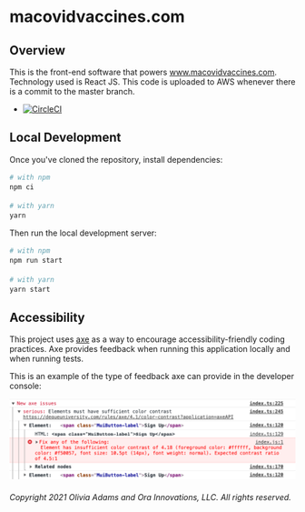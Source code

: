 # macovidvaccines.com

## Overview

This is the front-end software that powers www.macovidvaccines.com. Technology used is React JS. This code is uploaded to AWS whenever there is a commit to the master branch.

* [![CircleCI](https://circleci.com/gh/j256/macovidvaccines.com.svg?style=svg)](https://circleci.com/gh/j256/macovidvaccines.com)

## Local Development

Once you've cloned the repository, install dependencies:

```sh
# with npm
npm ci

# with yarn
yarn
```

Then run the local development server:

```sh
# with npm
npm run start

# with yarn
yarn start
```

## Accessibility

This project uses [axe](https://www.npmjs.com/package/@axe-core/react) as a way to encourage accessibility-friendly coding practices. Axe provides feedback when running this application locally and when running tests.

This is an example of the type of feedback axe can provide in the developer console:

![axe sample report](axe-sample-report.png)

###### Copyright 2021 Olivia Adams and Ora Innovations, LLC. All rights reserved.
